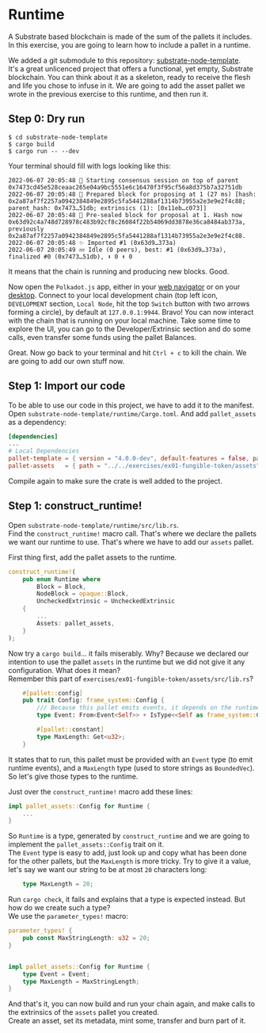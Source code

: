 # Runtime

A Substrate based blockchain is made of the sum of the pallets it includes.
In this exercise, you are going to learn how to include a pallet in a runtime.

We added a git submodule to this repository: [substrate-node-template](https://github.com/substrate-developer-hub/substrate-node-template).  
It's a great unlicenced project that offers a functional, yet empty, Substrate blockchain. You can think about it as a skeleton, ready to receive the flesh and life you chose to infuse in it.
We are going to add the asset pallet we wrote in the previous exercise to this runtime, and then run it.

## Step 0: Dry run

```shell
$ cd substrate-node-template
$ cargo build
$ cargo run -- --dev
```
Your terminal should fill with logs looking like this:
```shell
2022-06-07 20:05:48 🙌 Starting consensus session on top of parent 0x7473cd45e528ceaac265e04a9bc5551e6c16470f3f95cf56a8d375b7a32751db    
2022-06-07 20:05:48 🎁 Prepared block for proposing at 1 (27 ms) [hash: 0x2a87af7f2257a0942384849e2895c5fa5441288af1314b73955a2e3e9e2f4c88; parent_hash: 0x7473…51db; extrinsics (1): [0x11eb…c073]]    
2022-06-07 20:05:48 🔖 Pre-sealed block for proposal at 1. Hash now 0x63d92c4a748d728978c483b92cf8c26084f22b54069dd3878e36ca8484ab373a, previously 0x2a87af7f2257a0942384849e2895c5fa5441288af1314b73955a2e3e9e2f4c88.    
2022-06-07 20:05:48 ✨ Imported #1 (0x63d9…373a)    
2022-06-07 20:05:49 💤 Idle (0 peers), best: #1 (0x63d9…373a), finalized #0 (0x7473…51db), ⬇ 0 ⬆ 0   
```
It means that the chain is running and producing new blocks. Good.

Now open the `Polkadot.js` app, either in your [web navigator](https://polkadot.js.org/apps/#/explorer) or on your [desktop](https://github.com/polkadot-js/apps/releases).
Connect to your local development chain (top left icon, `DEVELOPMENT` section, `Local Node`, hit the top `Switch` button with two arrows forming a circle), by default at `127.0.0.1:9944`.
Bravo! You can now interact with the chain that is running on your local machine.
Take some time to explore the UI, you can go to the Developer/Extrinsic section and do some calls, even transfer some funds using the pallet Balances.

Great. Now go back to your terminal and hit `Ctrl + c` to kill the chain. We are going to add our own stuff now.

## Step 1: Import our code

To be able to use our code in this project, we have to add it to the manifest.  
Open `substrate-node-template/runtime/Cargo.toml`.
And add `pallet_assets` as a dependency:
```toml
[dependencies]
...
# Local Dependencies
pallet-template = { version = "4.0.0-dev", default-features = false, path = "../pallets/template" }
pallet-assets   = { path = "../../exercises/ex01-fungible-token/assets", default-features = false }
```

Compile again to make sure the crate is well added to the project.


## Step 1: construct_runtime!

Open `substrate-node-template/runtime/src/lib.rs`.  
Find the `construct_runtime!` macro call. That's where we declare the pallets we want our runtime to use. That's where we have to add our `assets` pallet.

First thing first, add the pallet assets to the runtime.
```rust
construct_runtime!(
	pub enum Runtime where
		Block = Block,
		NodeBlock = opaque::Block,
		UncheckedExtrinsic = UncheckedExtrinsic
	{
        ...
		Assets: pallet_assets,
	}
);
```

Now try a `cargo build`... it fails miserably. Why? Because we declared our intention to use the pallet `assets` in the runtime but we did not give it any configuration. What does it mean?  
Remember this part of `exercises/ex01-fungible-token/assets/src/lib.rs`?

```rust
	#[pallet::config]
	pub trait Config: frame_system::Config {
		/// Because this pallet emits events, it depends on the runtime's definition of an event.
		type Event: From<Event<Self>> + IsType<<Self as frame_system::Config>::Event>;

		#[pallet::constant]
		type MaxLength: Get<u32>;
	}
```
It states that to run, this pallet must be provided with an `Event` type (to emit runtime events), and a `MaxLength` type (used to store strings as `BoundedVec`).  
So let's give those types to the runtime.

Just over the `construct_runtime!` macro add these lines:

```rust
impl pallet_assets::Config for Runtime {
    ...
}
```

So `Runtime` is a type, generated by `construct_runtime` and we are going to implement the `pallet_assets::Config` trait on it.  
The `Event` type is easy to add, just look up and copy what has been done for the other pallets, but the `MaxLength` is more tricky.
Try to give it a value, let's say we want our string to be at most `20` characters long:
```rust
	type MaxLength = 20;
```
Run `cargo check`, it fails and explains that a type is expected instead. But how do we create such a type?  
We use the `parameter_types!` macro:

```rust
parameter_types! {
	pub const MaxStringLength: u32 = 20;
}


impl pallet_assets::Config for Runtime {
	type Event = Event;
	type MaxLength = MaxStringLength;
}
```

And that's it, you can now build and run your chain again, and make calls to the extrinsics of the `assets` pallet you created.  
Create an asset, set its metadata, mint some, transfer and burn part of it.
